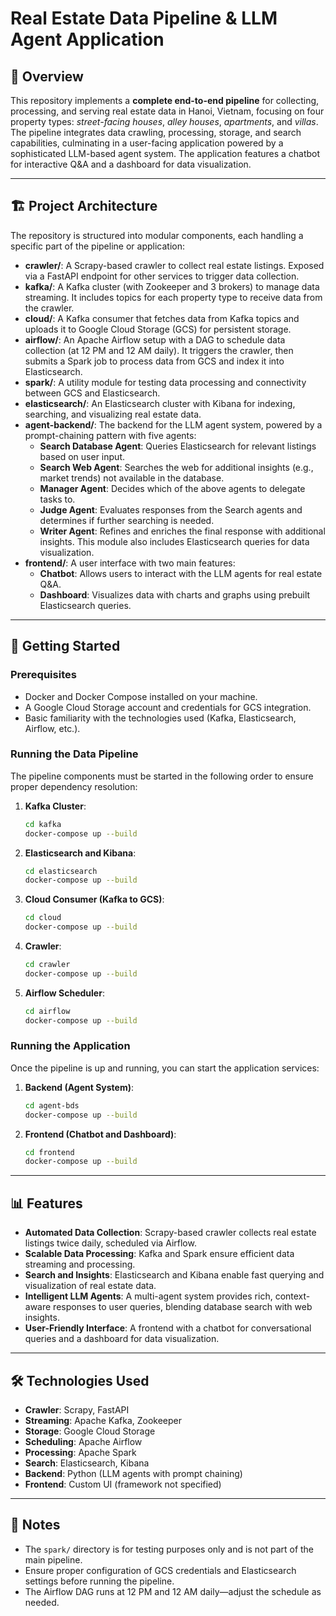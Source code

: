# Real Estate Data Pipeline & LLM Agent Application

## 📖 Overview

This repository implements a **complete end-to-end pipeline** for collecting, processing, and serving real estate data in Hanoi, Vietnam, focusing on four property types: *street-facing houses*, *alley houses*, *apartments*, and *villas*. The pipeline integrates data crawling, processing, storage, and search capabilities, culminating in a user-facing application powered by a sophisticated LLM-based agent system. The application features a chatbot for interactive Q&A and a dashboard for data visualization.

---

## 🏗️ Project Architecture

The repository is structured into modular components, each handling a specific part of the pipeline or application:

- **crawler/**: A Scrapy-based crawler to collect real estate listings. Exposed via a FastAPI endpoint for other services to trigger data collection.
- **kafka/**: A Kafka cluster (with Zookeeper and 3 brokers) to manage data streaming. It includes topics for each property type to receive data from the crawler.
- **cloud/**: A Kafka consumer that fetches data from Kafka topics and uploads it to Google Cloud Storage (GCS) for persistent storage.
- **airflow/**: An Apache Airflow setup with a DAG to schedule data collection (at 12 PM and 12 AM daily). It triggers the crawler, then submits a Spark job to process data from GCS and index it into Elasticsearch.
- **spark/**: A utility module for testing data processing and connectivity between GCS and Elasticsearch.
- **elasticsearch/**: An Elasticsearch cluster with Kibana for indexing, searching, and visualizing real estate data.
- **agent-backend/**: The backend for the LLM agent system, powered by a prompt-chaining pattern with five agents:
  - **Search Database Agent**: Queries Elasticsearch for relevant listings based on user input.
  - **Search Web Agent**: Searches the web for additional insights (e.g., market trends) not available in the database.
  - **Manager Agent**: Decides which of the above agents to delegate tasks to.
  - **Judge Agent**: Evaluates responses from the Search agents and determines if further searching is needed.
  - **Writer Agent**: Refines and enriches the final response with additional insights.
  This module also includes Elasticsearch queries for data visualization.
- **frontend/**: A user interface with two main features:
  - **Chatbot**: Allows users to interact with the LLM agents for real estate Q&A.
  - **Dashboard**: Visualizes data with charts and graphs using prebuilt Elasticsearch queries.

---

## 🚀 Getting Started

### Prerequisites

- Docker and Docker Compose installed on your machine.
- A Google Cloud Storage account and credentials for GCS integration.
- Basic familiarity with the technologies used (Kafka, Elasticsearch, Airflow, etc.).

### Running the Data Pipeline

The pipeline components must be started in the following order to ensure proper dependency resolution:

1. **Kafka Cluster**:
   ```bash
   cd kafka
   docker-compose up --build
   ```

2. **Elasticsearch and Kibana**:
   ```bash
   cd elasticsearch
   docker-compose up --build
   ```

3. **Cloud Consumer (Kafka to GCS)**:
   ```bash
   cd cloud
   docker-compose up --build
   ```

4. **Crawler**:
   ```bash
   cd crawler
   docker-compose up --build
   ```

5. **Airflow Scheduler**:
   ```bash
   cd airflow
   docker-compose up --build
   ```

### Running the Application

Once the pipeline is up and running, you can start the application services:

1. **Backend (Agent System)**:
   ```bash
   cd agent-bds
   docker-compose up --build
   ```

2. **Frontend (Chatbot and Dashboard)**:
   ```bash
   cd frontend
   docker-compose up --build
   ```

---

## 📊 Features

- **Automated Data Collection**: Scrapy-based crawler collects real estate listings twice daily, scheduled via Airflow.
- **Scalable Data Processing**: Kafka and Spark ensure efficient data streaming and processing.
- **Search and Insights**: Elasticsearch and Kibana enable fast querying and visualization of real estate data.
- **Intelligent LLM Agents**: A multi-agent system provides rich, context-aware responses to user queries, blending database search with web insights.
- **User-Friendly Interface**: A frontend with a chatbot for conversational queries and a dashboard for data visualization.

---

## 🛠️ Technologies Used

- **Crawler**: Scrapy, FastAPI
- **Streaming**: Apache Kafka, Zookeeper
- **Storage**: Google Cloud Storage
- **Scheduling**: Apache Airflow
- **Processing**: Apache Spark
- **Search**: Elasticsearch, Kibana
- **Backend**: Python (LLM agents with prompt chaining)
- **Frontend**: Custom UI (framework not specified)


---

## 📝 Notes

- The `spark/` directory is for testing purposes only and is not part of the main pipeline.
- Ensure proper configuration of GCS credentials and Elasticsearch settings before running the pipeline.
- The Airflow DAG runs at 12 PM and 12 AM daily—adjust the schedule as needed.

